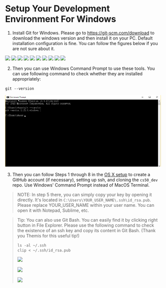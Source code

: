 # Setup Your Development Environment For Windows

1. Install Git for Windows. Please go to https://git-scm.com/download to download the windows version and then install it on your PC. Default installation configuration is fine. You can follow the figures below if you are not sure about it.

<img src="./media/windows-git-1.png">

<img src="./media/windows-git-2.png">

<img src="./media/windows-git-3.png">

<img src="./media/windows-git-4.png">

<img src="./media/windows-git-5.png">

<img src="./media/windows-git-6.png">

<img src="./media/windows-git-7.png">

<img src="./media/windows-git-8.png">

<img src="./media/windows-git-9.png">

<img src="./media/windows-git-10.png">


2. Then you can use Windows Command Prompt to use these tools. You can use following command to check whether they are installed appropriately:

```
git --version

```

![](./media/windows-setup-check.png)

3. Then you can follow Steps 1 through  8 in the [OS X setup](./osx-setup) to  create a
GitHub account (if necessary), setting up ssh, and cloning the `cs50_dev` repo. Use Windows'
Command Prompt instead of MacOS Terminal.

>	NOTE: In step 5 there, you can simply copy your key by opening it directly. It's located in `C:\Users\YOUR_USER_NAME\.ssh\id_rsa.pub`. Please replace YOUR_USER_NAME within your user name. You can open it with Notepad, Sublime, etc.

>	Tip: You can also use Git Bash. You can easily find it by clicking right button in File Explorer. Please use the following command to check the existence of an ssh key and copy its content in Git Bash. (Thank you Themis for this useful tip!)
>
> ```
> ls -al ~/.ssh
> clip < ~/.ssh/id_rsa.pub
> ```
> ![](./media/windows-git-clone.png)
>
> ![](./media/windows-ssh-generate.png)
>
> ![](./media/windows-ssh-location.png)
>
